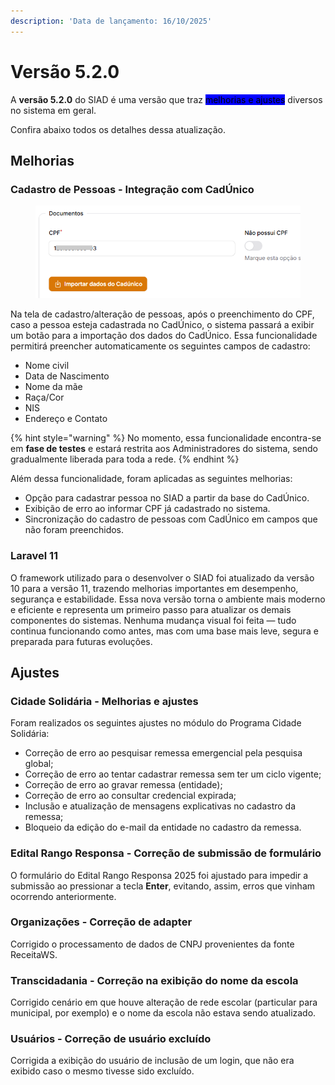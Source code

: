 ```yaml
---
description: 'Data de lançamento: 16/10/2025'
---
```


# Versão 5.2.0

A **versão 5.2.0** do SIAD é uma versão que traz <mark style="background-color:blue;">melhorias e ajustes</mark> diversos no sistema em geral.

Confira abaixo todos os detalhes dessa atualização.

## Melhorias

### Cadastro de Pessoas - Integração com CadÚnico

<figure><img src="../../.gitbook/assets/image.png" alt=""><figcaption></figcaption></figure>

Na tela de cadastro/alteração de pessoas, após o preenchimento do CPF, caso a pessoa esteja cadastrada no CadÚnico, o sistema passará a exibir um botão para a importação dos dados do CadÚnico. Essa funcionalidade permitirá preencher automaticamente os seguintes campos de cadastro:

* Nome civil
* Data de Nascimento
* Nome da mãe
* Raça/Cor
* NIS
* Endereço e Contato

{% hint style="warning" %}
No momento, essa funcionalidade encontra-se em **fase de testes** e estará restrita aos Administradores do sistema, sendo gradualmente liberada para toda a rede.
{% endhint %}

Além dessa funcionalidade, foram aplicadas as seguintes melhorias:

* Opção para cadastrar pessoa no SIAD a partir da base do CadÚnico.
* Exibição de erro ao informar CPF já cadastrado no sistema.
* Sincronização do cadastro de pessoas com CadÚnico em campos que não foram preenchidos.

### Laravel 11

O framework utilizado para o desenvolver o SIAD foi atualizado da versão 10 para a versão 11, trazendo melhorias importantes em desempenho, segurança e estabilidade. Essa nova versão torna o ambiente mais moderno e eficiente e representa um primeiro passo para atualizar os demais componentes do sistemas. Nenhuma mudança visual foi feita — tudo continua funcionando como antes, mas com uma base mais leve, segura e preparada para futuras evoluções.

## Ajustes

### Cidade Solidária - Melhorias e ajustes

Foram realizados os seguintes ajustes no módulo do Programa Cidade Solidária:

* Correção de erro ao pesquisar remessa emergencial pela pesquisa global;
* Correção de erro ao tentar cadastrar remessa sem ter um ciclo vigente;
* Correção de erro ao gravar remessa (entidade);
* Correção de erro ao consultar credencial expirada;
* Inclusão e atualização de mensagens explicativas no cadastro da remessa;
* Bloqueio da edição do e-mail da entidade no cadastro da remessa.

### Edital Rango Responsa - Correção de submissão de formulário

O formulário do Edital Rango Responsa 2025 foi ajustado para impedir a submissão ao pressionar a tecla **Enter**, evitando, assim, erros que vinham ocorrendo anteriormente.

### Organizações - Correção de adapter

Corrigido o processamento de dados de CNPJ provenientes da fonte ReceitaWS.

### Transcidadania - Correção na exibição do nome da escola

Corrigido cenário em que houve alteração de rede escolar (particular para municipal, por exemplo) e o nome da escola não estava sendo atualizado.

### Usuários - Correção de usuário excluído

Corrigida a exibição do usuário de inclusão de um login, que não era exibido caso o mesmo tivesse sido excluído.

